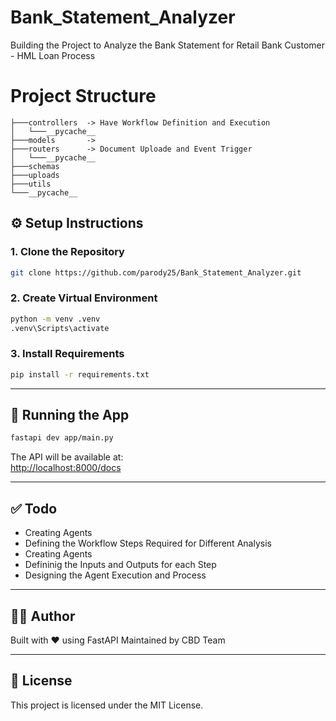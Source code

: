 # Bank_Statement_Analyzer
Building the Project to Analyze the Bank Statement for Retail Bank Customer - HML Loan Process

# Project Structure


```
├───controllers  -> Have Workflow Definition and Execution
│   └───__pycache__
├───models       -> 
├───routers      -> Document Uploade and Event Trigger
│   └───__pycache__
├───schemas
├───uploads
├───utils
└───__pycache__
```

## ⚙️ Setup Instructions

### 1. Clone the Repository

```bash
git clone https://github.com/parody25/Bank_Statement_Analyzer.git

```

### 2. Create Virtual Environment

```bash
python -m venv .venv
.venv\Scripts\activate
```

### 3. Install Requirements

```bash
pip install -r requirements.txt
```

---

## 🧪 Running the App

```bash
fastapi dev app/main.py
```

The API will be available at:  
[http://localhost:8000/docs](http://localhost:8000/docs)

---
## ✅ Todo

- Creating Agents 
- Defining the Workflow Steps Required for Different Analysis 
- Creating Agents 
- Defininig the Inputs and Outputs for each Step 
- Designing the Agent Execution and Process 
---

## 🧑‍💻 Author

Built with ❤️ using FastAPI 
Maintained by CBD Team

---

## 📄 License

This project is licensed under the MIT License.
